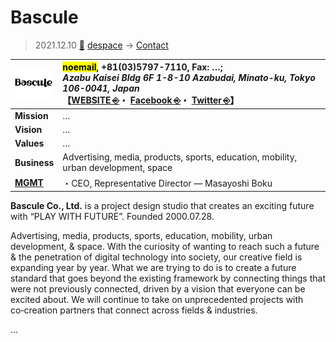 # Bascule
> 2021.12.10 [🚀](../../index/index.md) [despace](../index.md) → [Contact](../contact.md)

|[![](../f/contact/b/bascule_logo1_thumb.webp)](../f/contact/b/bascule_logo1.webp)|<mark>noemail</mark>, +81(03)5797-7110, Fax: …;<br> *Azabu Kaisei Bldg 6F 1-8-10 Azabudai, Minato-ku, Tokyo 106-0041, Japan*<br> 【[WEBSITE ⎆](https://bascule.co.jp/)・ [Facebook ⎆](https://www.facebook.com/BasculeInc)・ [Twitter ⎆](https://twitter.com/bascule_inc)】|
|:-|:-|
|**Mission**|…|
|**Vision**|…|
|**Values**|…|
|**Business**|Advertising, media, products, sports, education, mobility, urban development, space|
|**[MGMT](../mgmt.md)**|・CEO, Representative Director — Masayoshi Boku|

**Bascule Co., Ltd.** is a project design studio that creates an exciting future with “PLAY WITH FUTURE”. Founded 2000.07.28.

Advertising, media, products, sports, education, mobility, urban development, & space. With the curiosity of wanting to reach such a future & the penetration of digital technology into society, our creative field is expanding year by year. What we are trying to do is to create a future standard that goes beyond the existing framework by connecting things that were not previously connected, driven by a vision that everyone can be excited about. We will continue to take on unprecedented projects with co‑creation partners that connect across fields & industries.

<p style="page-break-after:always"> </p>

…
